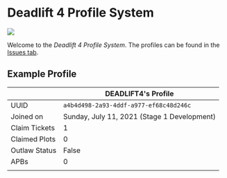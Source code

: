 # Deadlift 4 Profile System
![](https://cdn.discordapp.com/attachments/861117406209507349/863433440716390400/2021-07-10_06.05.30.png)

Welcome to the *Deadlift 4 Profile System*. The profiles can be found in the [Issues tab](https://github.com/D4-Profiles/Profiles/issues). 

## Example Profile
||DEADLIFT4's Profile|
|--|--|
|UUID|`a4b4d498-2a93-4ddf-a977-ef68c48d246c`|
|Joined on|Sunday, July 11, 2021 (Stage 1 Development)|
|Claim Tickets|1|
|Claimed Plots|0|
|Outlaw Status|False|
|APBs|0|
|  |  |
